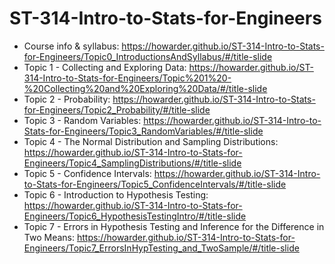 # ST-314-Intro-to-Stats-for-Engineers

- Course info & syllabus: https://howarder.github.io/ST-314-Intro-to-Stats-for-Engineers/Topic0_IntroductionsAndSyllabus/#/title-slide
- Topic 1 - Collecting and Exploring Data: https://howarder.github.io/ST-314-Intro-to-Stats-for-Engineers/Topic%201%20-%20Collecting%20and%20Exploring%20Data/#/title-slide
- Topic 2 - Probability: https://howarder.github.io/ST-314-Intro-to-Stats-for-Engineers/Topic2_Probability/#/title-slide
- Topic 3 - Random Variables: https://howarder.github.io/ST-314-Intro-to-Stats-for-Engineers/Topic3_RandomVariables/#/title-slide
- Topic 4 - The Normal Distribution and Sampling Distributions: https://howarder.github.io/ST-314-Intro-to-Stats-for-Engineers/Topic4_SamplingDistributions/#/title-slide
- Topic 5 - Confidence Intervals: https://howarder.github.io/ST-314-Intro-to-Stats-for-Engineers/Topic5_ConfidenceIntervals/#/title-slide
- Topic 6 - Introduction to Hypothesis Testing: https://howarder.github.io/ST-314-Intro-to-Stats-for-Engineers/Topic6_HypothesisTestingIntro/#/title-slide
- Topic 7 - Errors in Hypothesis Testing and Inference for the Difference in Two Means: https://howarder.github.io/ST-314-Intro-to-Stats-for-Engineers/Topic7_ErrorsInHypTesting_and_TwoSample/#/title-slide
